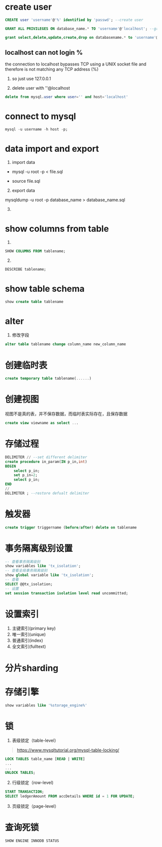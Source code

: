 # create user

```SQL
CREATE user 'username'@'%' identified by 'passwd'; --create user

GRANT ALL PRIVILEGES ON database_name.* TO 'username'@'localhost'; --grant privileges

grant select,delete,update,create,drop on databasename.* to 'username'@'%' identified by "passwd";
```

## localhost can not login %

the connection to localhost bypasses TCP using a UNIX socket file and therefore is not matching any TCP address (%)
1. so just use 127.0.0.1

2. delete user with ''@localhost
```SQL
delete from mysql.user where user='' and host='localhost'
```

# connect to mysql
```SQL
mysql -u username -h host -p;
```

# data import and export

1. import data

* mysql -u root -p < file.sql

* source file.sql

2. export data

mysqldump -u root -p database_name > database_name.sql

3.

# show columns from table

1.
```SQL
SHOW COLUMNS FROM tablename;
```
2.
```SQL
DESCRIBE tablename;
```

# show table schema
```SQL
show create table tablename
```

# alter

1. 修改字段
```SQL
alter table tablename change column_name new_column_name
```

# 创建临时表

```SQL
create temporary table tablename(......)
```

# 创建视图

视图不是真的表，并不保存数据，而临时表实际存在，且保存数据

```SQL
create view viewname as select ...
```

# 存储过程
```SQL
DELIMITER // --set different delimiter
create procedure in_param(IN p_in,int)
BEGIN
	select p_in;
	set p_in=2;
	select p_in;
END
//
DELIMITER ; --restore defualt delimiter
```

# 触发器
```SQL
create trigger triggername (before/after) delete on tablename
```

# 事务隔离级别设置

```SQL
-- 查看事务隔离级别
show variables like 'tx_isolation';
-- 查看全局事务隔离级别
show global variable like 'tx_isolation';
-- 查看
SELECT @@tx_isolation;
-- 设置
set session transaction isolation level read uncommitted;
```

# 设置索引
1. 主键索引(primary key)
2. 唯一索引(unique)
3. 普通索引(index)
4. 全文索引(fulltext)

# 分片sharding

# 存储引擎

```SQL
show variables like '%storage_engine%'
```

# 锁

1. 表级锁定（table-level）
> https://www.mysqltutorial.org/mysql-table-locking/
```SQL
LOCK TABLES table_name [READ | WRITE]
...
...
UNLOCK TABLES;
```

2. 行级锁定（row-level)
```SQL
START TRANSACTION;
SELECT ledgerAmount FROM accDetails WHERE id = 1 FOR UPDATE;
```

3. 页级锁定（page-level）

# 查询死锁
```SQL
SHOW ENGINE INNODB STATUS
```